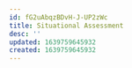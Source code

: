 ```yaml
---
id: fG2uAbqzBDvH-J-UP2zWc
title: Situational Assessment
desc: ''
updated: 1639759645932
created: 1639759645932
---
```



